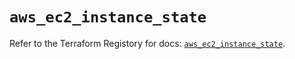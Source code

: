 # `aws_ec2_instance_state`

Refer to the Terraform Registory for docs: [`aws_ec2_instance_state`](https://www.terraform.io/docs/providers/aws/r/ec2_instance_state).
